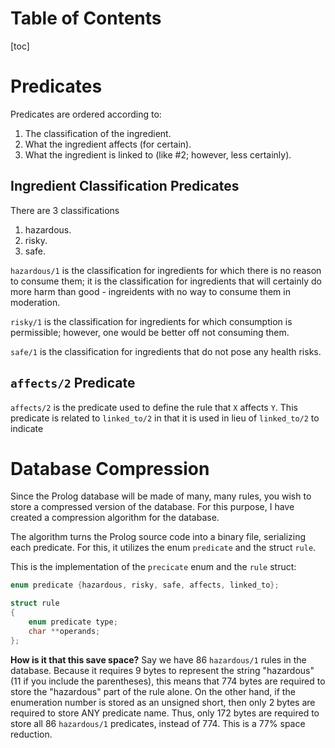 # Table of Contents

[toc]

# Predicates

Predicates are ordered according to:
1. The classification of the ingredient.
2. What the ingredient affects (for certain).
3. What the ingredient is linked to (like #2; however, less certainly).

## Ingredient Classification Predicates

There are 3 classifications
1. hazardous.
2. risky.
3. safe.

`hazardous/1` is the classification for ingredients for which there is no reason to consume them; it is the classification for ingredients that will certainly do more harm than good - ingreidents with no way to consume them in moderation.

`risky/1` is the classification for ingredients for which consumption is permissible; however, one would be better off not consuming them.

`safe/1` is the classification for ingredients that do not pose any health risks.

## `affects/2` Predicate

`affects/2` is the predicate used to define the rule that `X` affects `Y`. This predicate is related to `linked_to/2` in that it is used in lieu of `linked_to/2` to indicate 

# Database Compression

Since the Prolog database will be made of many, many rules, you wish to store a compressed version of the database. For this purpose, I have created a compression algorithm for the database. 

The algorithm turns the Prolog source code into a binary file, serializing each predicate. For this, it utilizes the enum `predicate` and the struct `rule`. 

This is the implementation of the `precicate` enum and the `rule` struct:
```c
enum predicate {hazardous, risky, safe, affects, linked_to};

struct rule 
{
	enum predicate type;
	char **operands;
};
```

**How is it that this save space?** Say we have 86 `hazardous/1` rules in the database. Because it requires 9 bytes to represent the string "hazardous" (11 if you include the parentheses), this means that 774 bytes are required to store the "hazardous" part of the rule alone. On the other hand, if the enumeration number is stored as an unsigned short, then only 2 bytes are required to store ANY predicate name. Thus, only 172 bytes are required to store all 86 `hazardous/1` predicates, instead of 774. This is a 77% space reduction. 
